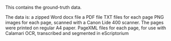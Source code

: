 This contains the ground-truth data.

The data is:
  a zipped Word docx file
  a PDF file
  TXT files for each page
  PNG images for each page, scanned with a Canon Lide 400 scanner. The pages were printed on regular A4 paper.
  PageXML files for each page, for use with Calamari OCR, transcribed and segmented in eScriptorium
